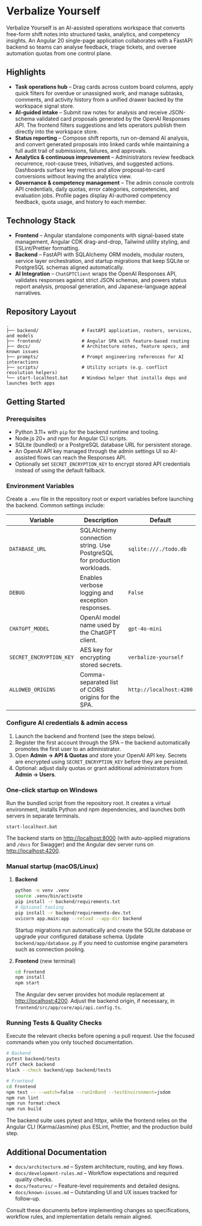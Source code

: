 # Verbalize Yourself

Verbalize Yourself is an AI-assisted operations workspace that converts free-form shift notes into structured tasks, analytics, and competency insights. An Angular 20 single-page application collaborates with a FastAPI backend so teams can analyse feedback, triage tickets, and oversee automation quotas from one control plane.

## Highlights
- **Task operations hub** – Drag cards across custom board columns, apply quick filters for overdue or unassigned work, and manage subtasks, comments, and activity history from a unified drawer backed by the workspace signal store.
- **AI-guided intake** – Submit raw notes for analysis and receive JSON-schema validated card proposals generated by the OpenAI Responses API. The frontend filters suggestions and lets operators publish them directly into the workspace store.
- **Status reporting** – Compose shift reports, run on-demand AI analysis, and convert generated proposals into linked cards while maintaining a full audit trail of submissions, failures, and approvals.
- **Analytics & continuous improvement** – Administrators review feedback recurrence, root-cause trees, initiatives, and suggested actions. Dashboards surface key metrics and allow proposal-to-card conversions without leaving the analytics view.
- **Governance & competency management** – The admin console controls API credentials, daily quotas, error categories, competencies, and evaluation jobs. Profile pages display AI-authored competency feedback, quota usage, and history to each member.

## Technology Stack
- **Frontend** – Angular standalone components with signal-based state management, Angular CDK drag-and-drop, Tailwind utility styling, and ESLint/Prettier formatting.
- **Backend** – FastAPI with SQLAlchemy ORM models, modular routers, service layer orchestration, and startup migrations that keep SQLite or PostgreSQL schemas aligned automatically.
- **AI Integration** – `ChatGPTClient` wraps the OpenAI Responses API, validates responses against strict JSON schemas, and powers status report analysis, proposal generation, and Japanese-language appeal narratives.

## Repository Layout
```
.
├── backend/                # FastAPI application, routers, services, and models
├── frontend/               # Angular SPA with feature-based routing
├── docs/                   # Architecture notes, feature specs, and known issues
├── prompts/                # Prompt engineering references for AI interactions
├── scripts/                # Utility scripts (e.g. conflict resolution helpers)
└── start-localhost.bat     # Windows helper that installs deps and launches both apps
```

## Getting Started
### Prerequisites
- Python 3.11+ with `pip` for the backend runtime and tooling.
- Node.js 20+ and npm for Angular CLI scripts.
- SQLite (bundled) or a PostgreSQL database URL for persistent storage.
- An OpenAI API key managed through the admin settings UI so AI-assisted flows can reach the Responses API.
- Optionally set `SECRET_ENCRYPTION_KEY` to encrypt stored API credentials instead of using the default fallback.

### Environment Variables
Create a `.env` file in the repository root or export variables before launching the backend. Common settings include:

| Variable | Description | Default |
| --- | --- | --- |
| `DATABASE_URL` | SQLAlchemy connection string. Use PostgreSQL for production workloads. | `sqlite:///./todo.db` |
| `DEBUG` | Enables verbose logging and exception responses. | `False` |
| `CHATGPT_MODEL` | OpenAI model name used by the ChatGPT client. | `gpt-4o-mini` |
| `SECRET_ENCRYPTION_KEY` | AES key for encrypting stored secrets. | `verbalize-yourself` |
| `ALLOWED_ORIGINS` | Comma-separated list of CORS origins for the SPA. | `http://localhost:4200` |

### Configure AI credentials & admin access
1. Launch the backend and frontend (see the steps below).
2. Register the first account through the SPA – the backend automatically promotes the first user to an administrator.
3. Open **Admin → API & Quotas** and store your OpenAI API key. Secrets are encrypted using `SECRET_ENCRYPTION_KEY` before they are persisted.
4. Optional: adjust daily quotas or grant additional administrators from **Admin → Users**.

### One-click startup on Windows
Run the bundled script from the repository root. It creates a virtual environment, installs Python and npm dependencies, and launches both servers in separate terminals.

```
start-localhost.bat
```

The backend starts on <http://localhost:8000> (with auto-applied migrations and `/docs` for Swagger) and the Angular dev server runs on <http://localhost:4200>.

### Manual startup (macOS/Linux)
1. **Backend**
   ```bash
   python -m venv .venv
   source .venv/bin/activate
   pip install -r backend/requirements.txt
   # Optional tooling
   pip install -r backend/requirements-dev.txt
   uvicorn app.main:app --reload --app-dir backend
   ```
   Startup migrations run automatically and create the SQLite database or upgrade your configured database schema. Update `backend/app/database.py` if you need to customise engine parameters such as connection pooling.

2. **Frontend** (new terminal)
   ```bash
   cd frontend
   npm install
   npm start
   ```
   The Angular dev server provides hot module replacement at <http://localhost:4200>. Adjust the backend origin, if necessary, in `frontend/src/app/core/api/api.config.ts`.

### Running Tests & Quality Checks
Execute the relevant checks before opening a pull request. Use the focused commands when you only touched documentation.

```bash
# Backend
pytest backend/tests
ruff check backend
black --check backend/app backend/tests

# Frontend
cd frontend
npm test -- --watch=false --runInBand --testEnvironment=jsdom
npm run lint
npm run format:check
npm run build
```

The backend suite uses pytest and httpx, while the frontend relies on the Angular CLI (Karma/Jasmine) plus ESLint, Prettier, and the production build step.

## Additional Documentation
- `docs/architecture.md` – System architecture, routing, and key flows.
- `docs/development-rules.md` – Workflow expectations and required quality checks.
- `docs/features/` – Feature-level requirements and detailed designs.
- `docs/known-issues.md` – Outstanding UI and UX issues tracked for follow-up.

Consult these documents before implementing changes so specifications, workflow rules, and implementation details remain aligned.
